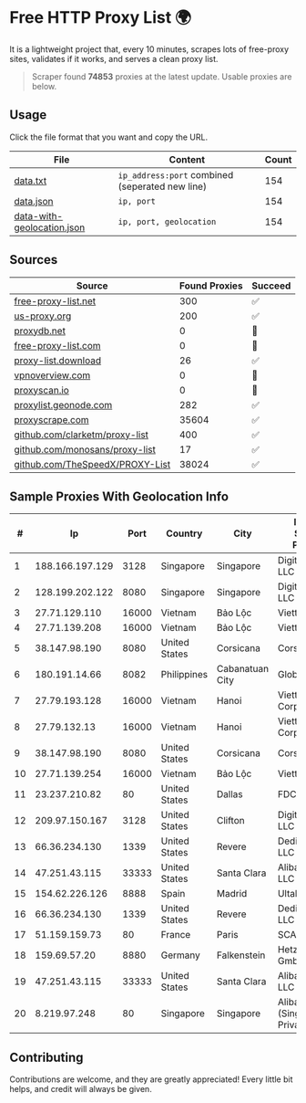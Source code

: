 
# Free HTTP Proxy List 🌍

It is a lightweight project that, every 10 minutes, scrapes lots of free-proxy sites, validates if it works, and serves a clean proxy list.


> Scraper found **74853** proxies at the latest update. Usable proxies are below.

## Usage

Click the file format that you want and copy the URL.


|File|Content|Count|
|----|-------|-----|
|[data.txt](https://raw.githubusercontent.com/themiralay/Proxy-List-World/master/data.txt)|`ip_address:port` combined (seperated new line)|154|
|[data.json](https://raw.githubusercontent.com/themiralay/Proxy-List-World/master/data.json)|`ip, port`|154|
|[data-with-geolocation.json](https://raw.githubusercontent.com/themiralay/Proxy-List-World/master/data-with-geolocation.json)|`ip, port, geolocation`|154|

## Sources

|Source|Found Proxies|Succeed|
|------|-------------|-------|
|[free-proxy-list.net](https://free-proxy-list.net)|300|✅|
|[us-proxy.org](https://www.us-proxy.org)|200|✅|
|[proxydb.net](http://proxydb.net)|0|🚫|
|[free-proxy-list.com](https://free-proxy-list.com/?page=&port=&type%5B%5D=http&type%5B%5D=https&up_time=0&search=Search)|0|🚫|
|[proxy-list.download](https://www.proxy-list.download/HTTP)|26|✅|
|[vpnoverview.com](https://vpnoverview.com/privacy/anonymous-browsing/free-proxy-servers)|0|🚫|
|[proxyscan.io](https://www.proxyscan.io)|0|🚫|
|[proxylist.geonode.com](https://proxylist.geonode.com/api/proxy-list?limit=300&page=1&sort_by=lastChecked&sort_type=desc&protocols=http,https)|282|✅|
|[proxyscrape.com](https://api.proxyscrape.com/v2/?request=displayproxies&protocol=http&timeout=10000&country=all&ssl=all&anonymity=all)|35604|✅|
|[github.com/clarketm/proxy-list](https://raw.githubusercontent.com/clarketm/proxy-list/master/proxy-list-raw.txt)|400|✅|
|[github.com/monosans/proxy-list](https://raw.githubusercontent.com/monosans/proxy-list/main/proxies/http.txt)|17|✅|
|[github.com/TheSpeedX/PROXY-List](https://raw.githubusercontent.com/TheSpeedX/PROXY-List/master/http.txt)|38024|✅|


## Sample Proxies With Geolocation Info

|#|Ip|Port|Country|City|Internet Service Provider|
|-|--|----|-------|----|-------------------------|
|1|188.166.197.129|3128|Singapore|Singapore|DigitalOcean, LLC|
|2|128.199.202.122|8080|Singapore|Singapore|DigitalOcean, LLC|
|3|27.71.129.110|16000|Vietnam|Bảo Lộc|Viettel Group|
|4|27.71.139.208|16000|Vietnam|Bảo Lộc|Viettel Group|
|5|38.147.98.190|8080|United States|Corsicana|Corsicana ISD|
|6|180.191.14.66|8082|Philippines|Cabanatuan City|Globe Telecom|
|7|27.79.193.128|16000|Vietnam|Hanoi|Viettel Corporation|
|8|27.79.132.13|16000|Vietnam|Hanoi|Viettel Corporation|
|9|38.147.98.190|8080|United States|Corsicana|Corsicana ISD|
|10|27.71.139.254|16000|Vietnam|Bảo Lộc|Viettel Group|
|11|23.237.210.82|80|United States|Dallas|FDCservers.net|
|12|209.97.150.167|3128|United States|Clifton|DigitalOcean, LLC|
|13|66.36.234.130|1339|United States|Revere|DediOutlet, LLC|
|14|47.251.43.115|33333|United States|Santa Clara|Alibaba Cloud LLC|
|15|154.62.226.126|8888|Spain|Madrid|Ultahost, Inc.|
|16|66.36.234.130|1339|United States|Revere|DediOutlet, LLC|
|17|51.159.159.73|80|France|Paris|SCALEWAY|
|18|159.69.57.20|8880|Germany|Falkenstein|Hetzner Online GmbH|
|19|47.251.43.115|33333|United States|Santa Clara|Alibaba Cloud LLC|
|20|8.219.97.248|80|Singapore|Singapore|Alibaba Cloud (Singapore) Private Limited|



## Contributing

Contributions are welcome, and they are greatly appreciated! Every
little bit helps, and credit will always be given.

